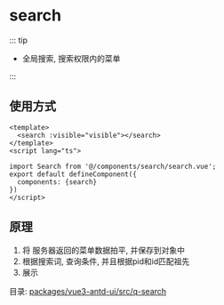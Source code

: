 # search

::: tip

- 全局搜索, 搜索权限内的菜单

:::

## 使用方式

```vue
<template>
  <search :visible="visible"></search>
</template>
<script lang="ts">

import Search from '@/components/search/search.vue';
export default defineComponent({
  components: {search}
})
</script>

```



## 原理
1. 将 服务器返回的菜单数据拍平, 并保存到对象中
2. 根据搜索词, 查询条件, 并且根据pid和id匹配祖先
3. 展示

目录: [packages/vue3-antd-ui/src/q-search](packages/vue3-antd-ui/src/q-search/index.ts)